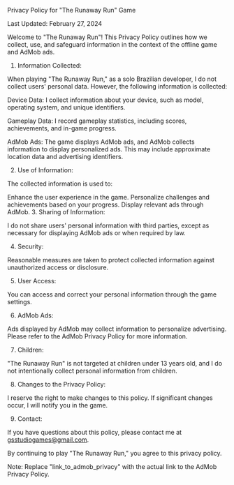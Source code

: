 Privacy Policy for "The Runaway Run" Game

Last Updated: February 27, 2024

Welcome to "The Runaway Run"! This Privacy Policy outlines how we collect, use, and safeguard information in the context of the offline game and AdMob ads.

1. Information Collected:

When playing "The Runaway Run," as a solo Brazilian developer, I do not collect users' personal data. However, the following information is collected:

Device Data: I collect information about your device, such as model, operating system, and unique identifiers.

Gameplay Data: I record gameplay statistics, including scores, achievements, and in-game progress.

AdMob Ads: The game displays AdMob ads, and AdMob collects information to display personalized ads. This may include approximate location data and advertising identifiers.

2. Use of Information:

The collected information is used to:

Enhance the user experience in the game.
Personalize challenges and achievements based on your progress.
Display relevant ads through AdMob.
3. Sharing of Information:

I do not share users' personal information with third parties, except as necessary for displaying AdMob ads or when required by law.

4. Security:

Reasonable measures are taken to protect collected information against unauthorized access or disclosure.

5. User Access:

You can access and correct your personal information through the game settings.

6. AdMob Ads:

Ads displayed by AdMob may collect information to personalize advertising. Please refer to the AdMob Privacy Policy for more information.

7. Children:

"The Runaway Run" is not targeted at children under 13 years old, and I do not intentionally collect personal information from children.

8. Changes to the Privacy Policy:

I reserve the right to make changes to this policy. If significant changes occur, I will notify you in the game.

9. Contact:

If you have questions about this policy, please contact me at gsstudiogames@gmail.com.

By continuing to play "The Runaway Run," you agree to this privacy policy.

Note: Replace "link_to_admob_privacy" with the actual link to the AdMob Privacy Policy.
